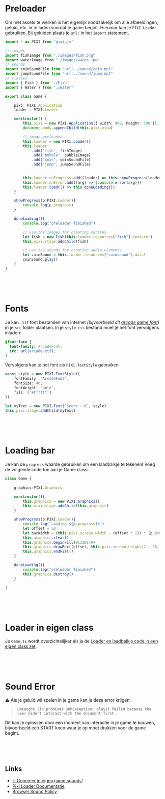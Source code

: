 # Preloader

Om met assets te werken is het eigenlijk noodzakelijk om alle afbeeldingen, geluid, etc. in te laden voordat je game begint. Hiervoor kan je `PIXI.Loader` gebruiken. Bij geluiden plaats je `url:` in het `import` statement.

```typescript
import * as PIXI from "pixi.js"

// images
import fishImage from "./images/fish.png"
import waterImage from "./images/water.jpg"
// sounds
import coinSoundFile from "url:../sound/coin.mp3"  
import jumpSoundFile from "url:../sound/jump.mp3"  
// classes
import { Fish } from "./Fish" 
import { Water } from "./Water"

export class Game {

    pixi: PIXI.Application
    loader : PIXI.Loader

    constructor() {
        this.pixi = new PIXI.Application({ width: 900, height: 500 })
        document.body.appendChild(this.pixi.view)

        // image preloader
        this.loader = new PIXI.Loader()
        this.loader
            .add("fish", fishImage)
            .add("bubble", bubbleImage)
            .add("coin", coinSoundFile)
            .add("jump", jumpSoundFile)
        

        this.loader.onProgress.add((loader) => this.showProgress(loader))
        this.loader.onError.add((arg) => {console.error(arg)})
        this.loader.load(() => this.doneLoading())
    }

    showProgress(p:PIXI.Loader){
        console.log(p.progress)
    }

    doneLoading(){
        console.log("preloader finished")

        // use the images for creating sprites
        let fish = new Fish(this.loader.resources["fish"].texture!)
        this.pixi.stage.addChild(fish)

        // use the sounds for creating audio elements
        let coinSound = this.loader.resources["coinsound"].data!
        coinSound.play()
    }
}
```

<br>
<br>
<br>

# Fonts

Je kan `.ttf` font bestanden van internet *(bijvoorbeeld dit [arcade game font](./arcade.ttf))* in je `src` folder plaatsen. In je `style.css` bestand moet je het font vervolgens inladen:
```css
@font-face {
  font-family: ArcadeFont;
  src: url(arcade.ttf);
}
```
Vervolgens kan je het font als `PIXI.TextStyle` gebruiken
```typescript
const style = new PIXI.TextStyle({
    fontFamily: 'ArcadeFont',
    fontSize: 40,
    fontWeight: 'bold',
    fill: ['#ffffff']
})
    
let myText = new PIXI.Text(`Score : 0`, style)
this.pixi.stage.addChild(myText)
```

<br>
<br>
<br>

# Loading bar

Je kan de `progress` waarde gebruiken om een laadbalkje te tekenen! Voeg de volgende code toe aan je Game class:

```typescript
class Game {
    
    graphics:PIXI.Graphics

    constructor(){
        this.graphics = new PIXI.Graphics()
        this.pixi.stage.addChild(this.graphics)
    }

    showProgress(p:PIXI.Loader){
        console.log(`Loading ${p.progress}%`)
        let offset = 50
        let barWidth = (this.pixi.screen.width - (offset * 2)) * (p.progress/100)
        this.graphics.clear()
        this.graphics.beginFill(0x32DE49)
        this.graphics.drawRect(offset, this.pixi.screen.height/2 - 20, barWidth, 40)
        this.graphics.endFill()
    }

    doneLoading(){
        console.log("preloader finished")
        this.graphics.destroy()
    }

}
```

<br>
<br>
<br>

# Loader in eigen class 

Je `Game.ts` wordt overzichtelijker als je de [Loader en laadbalkje code in een eigen class zet](https://github.com/KokoDoko/pixidust/blob/main/src/ts/AssetLoader.ts).

<br>
<br>
<br>

# Sound Error

⚠️ Als je geluid wil spelen in je game kan je deze error krijgen:

> `Uncaught (in promise) DOMException: play() failed because the user didn't interact with the document first.`

Dit kan je oplossen door een moment van interactie in je game te bouwen, bijvoorbeeld een START knop waar je op moet drukken voor de game begint.

<br>
<br>
<br>

## Links

- [🔥 Genereer je eigen game sounds!](https://sfxr.me)
- [Pixi Loader Documentatie](https://pixijs.download/release/docs/PIXI.Loader.html)
- [Browser Sound Policy](https://goo.gl/xX8pDD)

